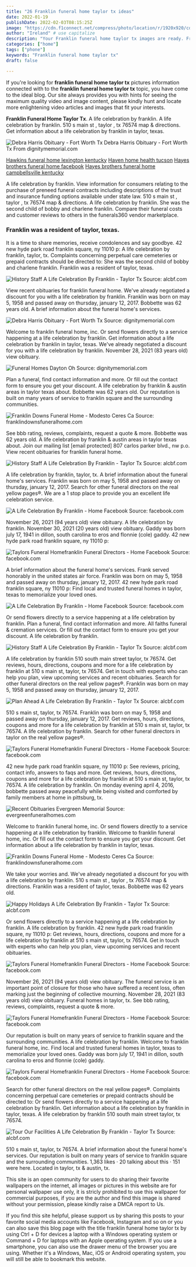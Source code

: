 ```yaml
---
title: "26 Franklin funeral home taylor tx ideas"
date: 2022-01-19
publishDate: 2022-02-03T08:15:25Z
image: "https://cdn.f1connect.net/compress/photo/location/r/1920x920/cd93db6b47c34c83926cb50d7d211848/1c3aa908-11a8-4911-94c1-65bd9b8270a0.png"
author: "Ireland" # use capitalize
description: "Your Franklin funeral home taylor tx images are ready. Franklin funeral home taylor tx are a topic that is being searched for and liked by netizens today. You can Get the Franklin funeral home taylor tx files here. Get all royalty-free photos."
categories: ["home"]
tags: ["phone"]
keywords: "Franklin funeral home taylor tx"
draft: false

---
```


If you're looking for **franklin funeral home taylor tx** pictures information connected with to the **franklin funeral home taylor tx** topic, you have come to the ideal  blog.  Our site always  provides you with  hints  for seeing  the maximum  quality video and image  content, please kindly hunt and locate more enlightening video articles and images  that fit your interests.

**Franklin Funeral Home Taylor Tx**. A life celebration by franklin. A life celebration by franklin. 510 s main st , taylor , tx 76574 map &amp; directions. Get information about a life celebration by franklin in taylor, texas.

![Debra Harris Obituary - Fort Worth Tx](https://d2mjvz2lqjkhe7.cloudfront.net/as/assets-mem-com/cmi/8/2/6/5/10215628/Condolences/20210603_214320_01_orig.jpg/-/debra-harris-fort-worth-tx-memories3.jpg?maxheight=650 "Debra Harris Obituary - Fort Worth Tx")
Debra Harris Obituary - Fort Worth Tx From dignitymemorial.com

[Hawkins funeral home lexington kentucky](/hawkins-funeral-home-lexington-kentucky/)
[Haven home health tucson](/haven-home-health-tucson/)
[Hayes brothers funeral home facebook](/hayes-brothers-funeral-home-facebook/)
[Hayes brothers funeral home campbellsville kentucky](/hayes-brothers-funeral-home-campbellsville-kentucky/)

A life celebration by franklin. View information for consumers relating to the purchase of preneed funeral contracts including descriptions of the trust and insurance funding options available under state law. 510 s main st , taylor , tx 76574 map &amp; directions. A life celebration by franklin. She was the second child of bobby and charlene franklin. Compare their funeral costs and customer reviews to others in the funerals360 vendor marketplace.

### Franklin was a resident of taylor, texas.

It is a time to share memories, receive condolences and say goodbye. 42 new hyde park road franklin square, ny 11010 p: A life celebration by franklin, taylor, tx. Complaints concerning perpetual care cemeteries or prepaid contracts should be directed to: She was the second child of bobby and charlene franklin. Franklin was a resident of taylor, texas.


![History Staff A Life Celebration By Franklin - Taylor Tx](https://cdn.f1connect.net/photo/employees/r/385x473/58174/1d58d69e-184a-4065-8e35-d70a5e145439.jpg?_=1 "History Staff A Life Celebration By Franklin - Taylor Tx")
Source: alcbf.com

View recent obituaries for franklin funeral home. We&#039;ve already negotiated a discount for you with a life celebration by franklin. Franklin was born on may 5, 1958 and passed away on thursday, january 12, 2017. Bobbette was 62 years old. A brief information about the funeral home&#039;s services.

![Debra Harris Obituary - Fort Worth Tx](https://d2mjvz2lqjkhe7.cloudfront.net/as/assets-mem-com/cmi/8/2/6/5/10215628/Condolences/20210603_214320_01_orig.jpg/-/debra-harris-fort-worth-tx-memories3.jpg?maxheight=650 "Debra Harris Obituary - Fort Worth Tx")
Source: dignitymemorial.com

Welcome to franklin funeral home, inc. Or send flowers directly to a service happening at a life celebration by franklin. Get information about a life celebration by franklin in taylor, texas. We&#039;ve already negotiated a discount for you with a life celebration by franklin. November 28, 2021 (83 years old) view obituary.

![Funeral Homes Dayton Oh](https://www.dignitymemorial.com/dfsmedia/042808e1630c49a48950d5077d6556eb/31957-50068 "Funeral Homes Dayton Oh")
Source: dignitymemorial.com

Plan a funeral, find contact information and more. Or fill out the contact form to ensure you get your discount. A life celebration by franklin &amp; austin areas in taylor texas about. Bobbette was 62 years old. Our reputation is built on many years of service to franklin square and the surrounding communities.

![Franklin Downs Funeral Home - Modesto Ceres Ca](https://s3.amazonaws.com/csvweb/galleries/cxg/5e0a6e2288faa-9462-8051-FD2019-4.JPG "Franklin Downs Funeral Home - Modesto Ceres Ca")
Source: franklindownsfuneralhome.com

See bbb rating, reviews, complaints, request a quote &amp; more. Bobbette was 62 years old. A life celebration by franklin &amp; austin areas in taylor texas about. Join our mailing list [email protected] 807 carlos parker blvd., nw p.o. View recent obituaries for franklin funeral home.

![History Staff A Life Celebration By Franklin - Taylor Tx](https://cdn.f1connect.net/media/91532/r/1200x630/p/-309x0x1600/background.2f46dec8-6f28-41d6-9076-0aa3718a94d3.jpg "History Staff A Life Celebration By Franklin - Taylor Tx")
Source: alcbf.com

A life celebration by franklin, taylor, tx. A brief information about the funeral home&#039;s services. Franklin was born on may 5, 1958 and passed away on thursday, january 12, 2017. Search for other funeral directors on the real yellow pages®. We are a 1 stop place to provide you an excellent life celebration service.

![A Life Celebration By Franklin - Home Facebook](https://lookaside.fbsbx.com/lookaside/crawler/media/?media_id=159258460763260 "A Life Celebration By Franklin - Home Facebook")
Source: facebook.com

November 26, 2021 (94 years old) view obituary. A life celebration by franklin. November 30, 2021 (20 years old) view obituary. Gaddy was born july 17, 1941 in dillon, south carolina to eros and flonnie (cole) gaddy. 42 new hyde park road franklin square, ny 11010 p:

![Taylors Funeral Homefranklin Funeral Directors - Home Facebook](https://lookaside.fbsbx.com/lookaside/crawler/media/?media_id=1706177169673187 "Taylors Funeral Homefranklin Funeral Directors - Home Facebook")
Source: facebook.com

A brief information about the funeral home&#039;s services. Frank served honorably in the united states air force. Franklin was born on may 5, 1958 and passed away on thursday, january 12, 2017. 42 new hyde park road franklin square, ny 11010 p: Find local and trusted funeral homes in taylor, texas to memorialize your loved ones.

![A Life Celebration By Franklin - Home Facebook](https://lookaside.fbsbx.com/lookaside/crawler/media/?media_id=1903740096315079 "A Life Celebration By Franklin - Home Facebook")
Source: facebook.com

Or send flowers directly to a service happening at a life celebration by franklin. Plan a funeral, find contact information and more. All faiths funeral &amp; cremation services. Or fill out the contact form to ensure you get your discount. A life celebration by franklin.

![History Staff A Life Celebration By Franklin - Taylor Tx](https://cdn.f1connect.net/photo/employees/r/385x473/58182/4776e0aa-cf47-4aeb-8d2e-edc43dcc3e5a.jpg?_=1 "History Staff A Life Celebration By Franklin - Taylor Tx")
Source: alcbf.com

A life celebration by franklin 510 south main street taylor, tx 76574. Get reviews, hours, directions, coupons and more for a life celebration by franklin at 510 s main st, taylor, tx 76574. Get in touch with experts who can help you plan, view upcoming services and recent obituaries. Search for other funeral directors on the real yellow pages®. Franklin was born on may 5, 1958 and passed away on thursday, january 12, 2017.

![Plan Ahead A Life Celebration By Franklin - Taylor Tx](https://cdn.f1connect.net/cdn/12077D--y8/layout/r/1920x720/images/header-pre-planning.jpg "Plan Ahead A Life Celebration By Franklin - Taylor Tx")
Source: alcbf.com

510 s main st, taylor, tx 76574. Franklin was born on may 5, 1958 and passed away on thursday, january 12, 2017. Get reviews, hours, directions, coupons and more for a life celebration by franklin at 510 s main st, taylor, tx 76574. A life celebration by franklin. Search for other funeral directors in taylor on the real yellow pages®.

![Taylors Funeral Homefranklin Funeral Directors - Home Facebook](https://lookaside.fbsbx.com/lookaside/crawler/media/?media_id=2803051716652388 "Taylors Funeral Homefranklin Funeral Directors - Home Facebook")
Source: facebook.com

42 new hyde park road franklin square, ny 11010 p: See reviews, pricing, contact info, answers to faqs and more. Get reviews, hours, directions, coupons and more for a life celebration by franklin at 510 s main st, taylor, tx 76574. A life celebration by franklin. On monday evening april 4, 2016, bobbette passed away peacefully while being visited and comforted by family members at home in pittsburg, tx.

![Recent Obituaries Evergreen Memorial](https://www.evergreenfuneralhomes.com/fh_live/16400/16448/brand/logo-mobileN-min.png?v=44476.49812037037 "Recent Obituaries Evergreen Memorial")
Source: evergreenfuneralhomes.com

Welcome to franklin funeral home, inc. Or send flowers directly to a service happening at a life celebration by franklin. Welcome to franklin funeral home, inc. Or fill out the contact form to ensure you get your discount. Get information about a life celebration by franklin in taylor, texas.

![Franklin Downs Funeral Home - Modesto Ceres Ca](https://s3.amazonaws.com/csvweb/siteimages/cxg/392644-mchenrychapel.png "Franklin Downs Funeral Home - Modesto Ceres Ca")
Source: franklindownsfuneralhome.com

We take your worries and. We&#039;ve already negotiated a discount for you with a life celebration by franklin. 510 s main st , taylor , tx 76574 map &amp; directions. Franklin was a resident of taylor, texas. Bobbette was 62 years old.

![Happy Holidays A Life Celebration By Franklin - Taylor Tx](https://cdn.f1connect.net/media/106609/r/1640x2122/MFranklincopy.jpg "Happy Holidays A Life Celebration By Franklin - Taylor Tx")
Source: alcbf.com

Or send flowers directly to a service happening at a life celebration by franklin. A life celebration by franklin. 42 new hyde park road franklin square, ny 11010 p: Get reviews, hours, directions, coupons and more for a life celebration by franklin at 510 s main st, taylor, tx 76574. Get in touch with experts who can help you plan, view upcoming services and recent obituaries.

![Taylors Funeral Homefranklin Funeral Directors - Home Facebook](https://lookaside.fbsbx.com/lookaside/crawler/media/?media_id=2628566290767599 "Taylors Funeral Homefranklin Funeral Directors - Home Facebook")
Source: facebook.com

November 26, 2021 (94 years old) view obituary. The funeral service is an important point of closure for those who have suffered a recent loss, often marking just the beginning of collective mourning. November 28, 2021 (83 years old) view obituary. Funeral homes in taylor, tx. See bbb rating, reviews, complaints, request a quote &amp; more.

![Taylors Funeral Homefranklin Funeral Directors - Home Facebook](https://lookaside.fbsbx.com/lookaside/crawler/media/?media_id=2803051746652385 "Taylors Funeral Homefranklin Funeral Directors - Home Facebook")
Source: facebook.com

Our reputation is built on many years of service to franklin square and the surrounding communities. A life celebration by franklin. Welcome to franklin funeral home, inc. Find local and trusted funeral homes in taylor, texas to memorialize your loved ones. Gaddy was born july 17, 1941 in dillon, south carolina to eros and flonnie (cole) gaddy.

![Taylors Funeral Homefranklin Funeral Directors - Home Facebook](https://lookaside.fbsbx.com/lookaside/crawler/media/?media_id=2819211178369775 "Taylors Funeral Homefranklin Funeral Directors - Home Facebook")
Source: facebook.com

Search for other funeral directors on the real yellow pages®. Complaints concerning perpetual care cemeteries or prepaid contracts should be directed to: Or send flowers directly to a service happening at a life celebration by franklin. Get information about a life celebration by franklin in taylor, texas. A life celebration by franklin 510 south main street taylor, tx 76574.

![Tour Our Facilities A Life Celebration By Franklin - Taylor Tx](https://cdn.f1connect.net/compress/photo/location/r/1920x920/cd93db6b47c34c83926cb50d7d211848/1c3aa908-11a8-4911-94c1-65bd9b8270a0.png "Tour Our Facilities A Life Celebration By Franklin - Taylor Tx")
Source: alcbf.com

510 s main st, taylor, tx 76574. A brief information about the funeral home&#039;s services. Our reputation is built on many years of service to franklin square and the surrounding communities. 1,363 likes · 20 talking about this · 151 were here. Located in taylor, tx &amp; austin, tx.

This site is an open community for users to do sharing their favorite wallpapers on the internet, all images or pictures in this website are for personal wallpaper use only, it is stricly prohibited to use this wallpaper for commercial purposes, if you are the author and find this image is shared without your permission, please kindly raise a DMCA report to Us.

If you find this site helpful, please support us by sharing this posts to your favorite social media accounts like Facebook, Instagram and so on or you can also save this blog page with the title franklin funeral home taylor tx by using Ctrl + D for devices a laptop with a Windows operating system or Command + D for laptops with an Apple operating system. If you use a smartphone, you can also use the drawer menu of the browser you are using. Whether it's a Windows, Mac, iOS or Android operating system, you will still be able to bookmark this website.
